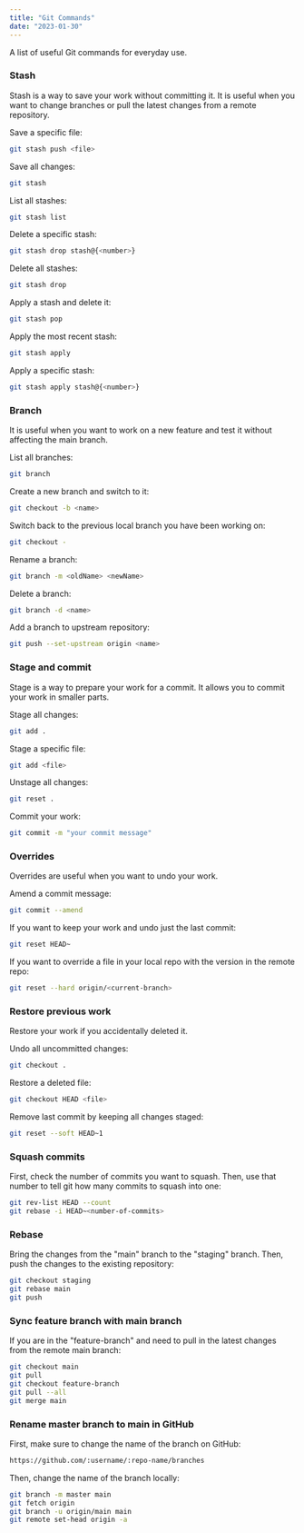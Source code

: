 ```yaml
---
title: "Git Commands"
date: "2023-01-30"
---
```


A list of useful Git commands for everyday use.

### Stash

Stash is a way to save your work without committing it. It is useful when you want to change branches or pull the latest changes from a remote repository.

Save a specific file:

```bash
git stash push <file>
```

Save all changes:

```bash
git stash
```

List all stashes:

```bash
git stash list
```

Delete a specific stash:

```bash
git stash drop stash@{<number>}
```

Delete all stashes:

```bash
git stash drop
```

Apply a stash and delete it:

```bash
git stash pop
```

Apply the most recent stash:

```bash
git stash apply
```

Apply a specific stash:

```bash
git stash apply stash@{<number>}
```

### Branch

It is useful when you want to work on a new feature and test it without affecting the main branch.

List all branches:

```bash
git branch
```

Create a new branch and switch to it:

```bash
git checkout -b <name>
```

Switch back to the previous local branch you have been working on:

```bash
git checkout -
```

Rename a branch:

```bash
git branch -m <oldName> <newName>
```

Delete a branch:

```bash
git branch -d <name>
```

Add a branch to upstream repository:

```bash
git push --set-upstream origin <name>
```

### Stage and commit

Stage is a way to prepare your work for a commit. It allows you to commit your work in smaller parts.

Stage all changes:

```bash
git add .
```

Stage a specific file:

```bash
git add <file>
```

Unstage all changes:

```bash
git reset .
```

Commit your work:

```bash
git commit -m "your commit message"
```

### Overrides

Overrides are useful when you want to undo your work.

Amend a commit message:

```bash
git commit --amend
```

If you want to keep your work and undo just the last commit:

```bash
git reset HEAD~
```

If you want to override a file in your local repo with the version in the remote repo:

```bash
git reset --hard origin/<current-branch>
```

### Restore previous work

Restore your work if you accidentally deleted it.

Undo all uncommitted changes:

```bash
git checkout .
```

Restore a deleted file:

```bash
git checkout HEAD <file>
```

Remove last commit by keeping all changes staged:

```bash
git reset --soft HEAD~1
```

### Squash commits

First, check the number of commits you want to squash. Then, use that number to tell git how many commits to squash into one:

```bash
git rev-list HEAD --count
git rebase -i HEAD~<number-of-commits>
```

### Rebase

Bring the changes from the "main" branch to the "staging" branch. Then, push the changes to the existing repository:

```bash
git checkout staging
git rebase main
git push
```

### Sync feature branch with main branch

If you are in the "feature-branch" and need to pull in the latest changes from the remote main branch:

```bash
git checkout main
git pull
git checkout feature-branch
git pull --all
git merge main
```

### Rename master branch to main in GitHub

First, make sure to change the name of the branch on GitHub:

```bash
https://github.com/:username/:repo-name/branches
```

Then, change the name of the branch locally:

```bash
git branch -m master main
git fetch origin
git branch -u origin/main main
git remote set-head origin -a
```
